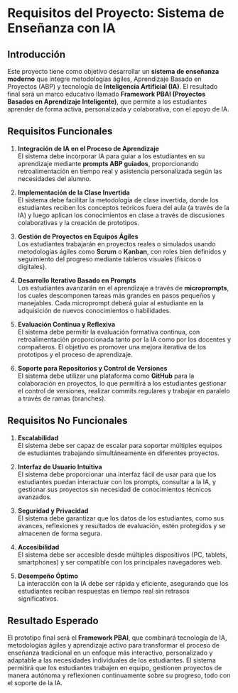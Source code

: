 # Requisitos del Proyecto: Sistema de Enseñanza con IA

## Introducción
Este proyecto tiene como objetivo desarrollar un **sistema de enseñanza moderno** que integre metodologías ágiles, Aprendizaje Basado en Proyectos (ABP) y tecnología de **Inteligencia Artificial (IA)**. El resultado final será un marco educativo llamado **Framework PBAI (Proyectos Basados en Aprendizaje Inteligente)**, que permite a los estudiantes aprender de forma activa, personalizada y colaborativa, con el apoyo de IA.

## Requisitos Funcionales

1. **Integración de IA en el Proceso de Aprendizaje**  
   El sistema debe incorporar IA para guiar a los estudiantes en su aprendizaje mediante **prompts ABP guiados**, proporcionando retroalimentación en tiempo real y asistencia personalizada según las necesidades del alumno.

2. **Implementación de la Clase Invertida**  
   El sistema debe facilitar la metodología de clase invertida, donde los estudiantes reciben los conceptos teóricos fuera del aula (a través de la IA) y luego aplican los conocimientos en clase a través de discusiones colaborativas y la creación de prototipos.

3. **Gestión de Proyectos en Equipos Ágiles**  
   Los estudiantes trabajarán en proyectos reales o simulados usando metodologías ágiles como **Scrum** o **Kanban**, con roles bien definidos y seguimiento del progreso mediante tableros visuales (físicos o digitales).

4. **Desarrollo Iterativo Basado en Prompts**  
   Los estudiantes avanzarán en el aprendizaje a través de **microprompts**, los cuales descomponen tareas más grandes en pasos pequeños y manejables. Cada microprompt deberá guiar al estudiante en la adquisición de nuevos conocimientos o habilidades.

5. **Evaluación Continua y Reflexiva**  
   El sistema debe permitir la evaluación formativa continua, con retroalimentación proporcionada tanto por la IA como por los docentes y compañeros. El objetivo es promover una mejora iterativa de los prototipos y el proceso de aprendizaje.

6. **Soporte para Repositorios y Control de Versiones**  
   El sistema debe utilizar una plataforma como **GitHub** para la colaboración en proyectos, lo que permitirá a los estudiantes gestionar el control de versiones, realizar commits regulares y trabajar en paralelo a través de ramas (branches).

## Requisitos No Funcionales

1. **Escalabilidad**  
   El sistema debe ser capaz de escalar para soportar múltiples equipos de estudiantes trabajando simultáneamente en diferentes proyectos.

2. **Interfaz de Usuario Intuitiva**  
   El sistema debe proporcionar una interfaz fácil de usar para que los estudiantes puedan interactuar con los prompts, consultar a la IA, y gestionar sus proyectos sin necesidad de conocimientos técnicos avanzados.

3. **Seguridad y Privacidad**  
   El sistema debe garantizar que los datos de los estudiantes, como sus avances, reflexiones y resultados de evaluación, estén protegidos y se almacenen de forma segura.

4. **Accesibilidad**  
   El sistema debe ser accesible desde múltiples dispositivos (PC, tablets, smartphones) y ser compatible con los principales navegadores web.

5. **Desempeño Óptimo**  
   La interacción con la IA debe ser rápida y eficiente, asegurando que los estudiantes reciban respuestas en tiempo real sin retrasos significativos.

## Resultado Esperado

El prototipo final será el **Framework PBAI**, que combinará tecnología de IA, metodologías ágiles y aprendizaje activo para transformar el proceso de enseñanza tradicional en un enfoque más interactivo, personalizado y adaptable a las necesidades individuales de los estudiantes. El sistema permitirá que los estudiantes trabajen en equipo, gestionen proyectos de manera autónoma y reflexionen continuamente sobre su progreso, todo con el soporte de la IA.

